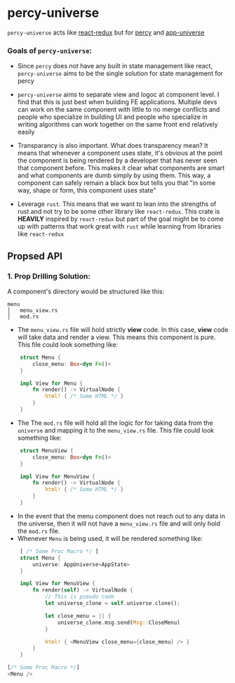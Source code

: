 # percy-universe

`percy-universe` acts like [react-redux](https://github.com/reduxjs/react-redux) but for [percy](https://github.com/chinedufn/percy) and [app-universe](https://github.com/AkinAguda/app-universe)

### Goals of `percy-universe`:

- Since `percy` does not have any built in state management like react, `percy-universe` aims to be the single solution for state management for percy

- `percy-universe` aims to separate view and logoc at component level. I find that this is just best when building FE applications. Multiple devs can work on the same component with little to no merge conflicts and people who specialize in building UI and people who specialize in writing algorithms can work together on the same front end relatively easily

- Transparancy is also important. What does transparency mean? It means that whenever a component uses state, it's obvious at the point the component is being rendered by a developer that has never seen that component before. This makes it clear what components are smart and what components are dumb simply by using them. This way, a component can safely remain a black box but tells you that "in some way, shape or form, this component uses state"

- Leverage `rust`. This means that we want to lean into the strengths of rust and not try to be some other library like `react-redux`. This crate is **HEAVILY** inspired by `react-redux` but part of the goal might be to come up with patterns that work great with `rust` while learning from libraries like `react-redux`

## Propsed API

### 1. Prop Drilling Solution:

A component's directory would be structured like this:

```
menu
│   menu_view.rs
│   mod.rs
```

- The `menu_view.rs` file will hold strictly **view** code. In this case, **view** code will take data and render a view. This means this component is pure. This file could look something like:

```rust
    struct Menu {
        close_menu: Box<dyn Fn()>
    }

    impl View for Menu {
        fn render() -> VirtualNode {
            html! { /* Some HTML */ }
        }
    }
```

- The The `mod.rs` file will hold all the logic for for taking data from the `universe` and mapping it to the `menu_view.rs` file. This file could look something like:

```rust
    struct MenuView {
        close_menu: Box<dyn Fn()>
    }

    impl View for MenuView {
        fn render() -> VirtualNode {
            html! { /* Some HTML */ }
        }
    }
```

- In the event that the menu component does not reach out to any data in the universe, then it will not have a `menu_view.rs` file and will only hold the `mod.rs` file.
- Whenever `Menu` is being used, it will be rendered something like:

```rust
    [ /* Some Proc Macro */ ]
    struct Menu {
        universe: AppUniverse<AppState>
    }

    impl View for MenuView {
        fn render(self) -> VirtualNode {
            // This is pseudo code
            let universe_clone = self.universe.clone();

            let close_menu = || {
                universe_clone.msg.send(Msg::CloseMenu)
            }

            html! { <MenuView close_menu={close_menu} /> }
        }
    }
```

```rust
[/* Some Proc Macro */]
<Menu />
```
